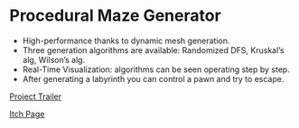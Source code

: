 # Procedural Maze Generator

- High-performance thanks to dynamic mesh generation.
- Three generation algorithms are available: Randomized DFS, Kruskal’s alg, Wilson’s alg.
- Real-Time Visualization: algorithms can be seen operating step by step.
- After generating a labyrinth you can control a pawn and try to escape.

[Project Trailer](https://www.youtube.com/watch?v=gEkphmxIJFs&ab_channel=Nicol%C3%B2Bertoli)

[Itch Page](https://nicobertoli.itch.io/maze-generator)
